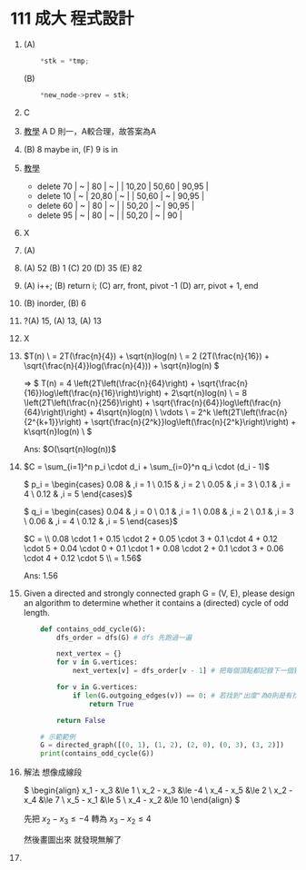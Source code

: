 # 111 成大 程式設計

1. (A)

    ``` c
        *stk = *tmp;
    ```

    (B)

    ``` c
        *new_node->prev = stk;
    ```

2. C

3. [教學](https://alrightchiu.github.io/SecondRound/red-black-tree-introjian-jie.html)
    A D 則一，A較合理，故答案為A

4. (B) 8 maybe in, (F) 9 is in

5. [教學](https://cs.lmu.edu/~ray/notes/abtrees/)
    - delete 70
        |    ~   |     80    |   ~   |
        |  10,20 |   50,60   | 90,95 |
    - delete 10
        |  ~  |     20,80    |   ~   |
        |   50,60  |  ~  |   90,95   |
    - delete 60
        |  ~  |     80    |   ~   |
        | 50,20 |  ~  |   90,95   |
    - delete 95
        |  ~  |    80  |   ~   |
        | 50,20 |  ~  |   90   |

6. X

7. (A)

8. (A) 52 (B) 1 (C) 20 (D) 35 (E) 82

9. (A) i++; (B) return i; (C) arr, front, pivot -1 (D) arr, pivot + 1, end

10. (B) inorder, (B) 6

11. ?(A) 15, (A) 13, (A) 13

12. X

13. $T(n)
    \\ = 2T(\frac{n}{4}) + \sqrt{n}log(n)
    \\ = 2 (2T(\frac{n}{16}) + \sqrt{\frac{n}{4}}log(\frac{n}{4})) + \sqrt{n}log(n)
    $

    => $
        T(n) = 4 \left(2T\left(\frac{n}{64}\right) + \sqrt{\frac{n}{16}}log\left(\frac{n}{16}\right)\right) + 2\sqrt{n}log(n) \\
        = 8 \left(2T\left(\frac{n}{256}\right) + \sqrt{\frac{n}{64}}log\left(\frac{n}{64}\right)\right) + 4\sqrt{n}log(n) \\
        \vdots \\
        = 2^k \left(2T\left(\frac{n}{2^{k+1}}\right) + \sqrt{\frac{n}{2^k}}log\left(\frac{n}{2^k}\right)\right) + k\sqrt{n}log(n) \\
      $

    Ans: $O(\sqrt{n}log(n))$

14. $C = \sum_{i=1}^n p_i \cdot d_i + \sum_{i=0}^n q_i \cdot (d_i - 1)$  

    $
    p_i = \begin{cases}
    0.08 & ,i = 1 \\
    0.15 & ,i = 2 \\
    0.05 & ,i = 3 \\
    0.1 & ,i = 4 \\
    0.12 & ,i = 5
    \end{cases}$  

    $
    q_i = \begin{cases}
    0.04 & ,i = 0 \\
    0.1 & ,i = 1 \\
    0.08 & ,i = 2 \\
    0.1 & ,i = 3 \\
    0.06 & ,i = 4 \\
    0.12 & ,i = 5
    \end{cases}$

    $C = \\
    0.08 \cdot 1 + 0.15 \cdot 2 + 0.05 \cdot 3 + 0.1 \cdot 4 + 0.12 \cdot 5 + 0.04 \cdot 0 + 0.1 \cdot 1 + 0.08 \cdot 2 + 0.1 \cdot 3 + 0.06 \cdot 4 + 0.12 \cdot 5
    \\ = 1.56$

    Ans: 1.56

15. Given a directed and strongly connected graph G = (V, E), please design an algorithm to
determine whether it contains a (directed) cycle of odd length.

    ``` python
        def contains_odd_cycle(G):
            dfs_order = dfs(G) # dfs 先跑過一遍

            next_vertex = {}
            for v in G.vertices:
                next_vertex[v] = dfs_order[v - 1] # 把每個頂點都記錄下一個到的地方

            for v in G.vertices:
                if len(G.outgoing_edges(v)) == 0: # 若找到"出度"為0則是有找到
                    return True

            return False

        # 示範範例
        G = directed_graph([(0, 1), (1, 2), (2, 0), (0, 3), (3, 2)])
        print(contains_odd_cycle(G))
    ```

16. 解法 想像成線段

    $
        \begin{align}
        x_1 - x_3 &\le 1 \\
        x_2 - x_3 &\le -4 \\
        x_4 - x_5 &\le 2 \\
        x_2 - x_4 &\le 7 \\
        x_5 - x_1 &\le 5 \\
        x_4 - x_2 &\le 10
        \end{align}
    $

    $\text{先把 } x_2 - x_3 \le -4 \text{ 轉為 } x_3 - x_2 \le 4$

    然後畫圖出來 就發現無解了

17.
